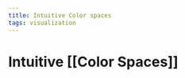 ```yaml
---
title: Intuitive Color spaces
tags: visualization
---
```


# Intuitive [[Color Spaces]]




































